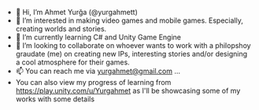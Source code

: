 - 👋 Hi, I’m Ahmet Yurğa (@yurgahmett)
- 👀 I’m interested in making video games and mobile games. Especially, creating worlds and stories.
- 🌱 I’m currently learning C# and Unity Game Engine
- 💞️ I’m looking to collaborate on whoever wants to work with a philopshoy graudate (me) on creating new IPs, interesting stories and/or designing a cool atmosphere for their games. 
- 📫 You can reach me via yurgahmet@gmail.com ...
- You can also view my progress of learning from https://play.unity.com/u/Yurgahmet as I'll be showcasing some of my works with some details

<!---
yurgahmett/yurgahmett is a ✨ special ✨ repository because its `README.md` (this file) appears on your GitHub profile.
You can click the Preview link to take a look at your changes.
--->
